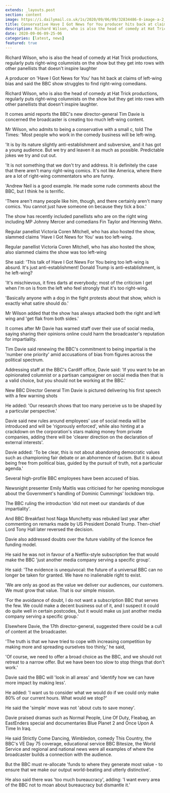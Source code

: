 ```yaml
---
extends: _layouts.post
section: content
image: https://i.dailymail.co.uk/1s/2020/09/06/09/32834486-0-image-a-2_1599380238495.jpg 
title: Conservative Have I Got News for You producer hits back at claims of left-wing bias 
description: Richard Wilson, who is also the head of comedy at Hat Trick productions, said that most people who work in the comedy business are left-wing. 
date: 2020-09-06-09-25-06 
categories: [latest, news] 
featured: true 
--- 
```

Richard Wilson, who is also the head of comedy at Hat Trick productions, regularly puts right-wing columnists on the show but they get into rows with other panellists that doesn't inspire laughter

A producer on 'Have I Got News for You' has hit back at claims of left-wing bias and said the BBC show struggles to find right-wing comedians.

Richard Wilson, who is also the head of comedy at Hat Trick productions, regularly puts right-wing columnists on the show but they get into rows with other panellists that doesn't inspire laughter. 

It comes amid reports the BBC's new director-general Tim Davie is concerned the broadcaster is creating too much left-wing content. 

Mr Wilson, who admits to being a conservative with a small c, told The Times: 'Most people who work in the comedy business will be left-wing. 

'It is by its nature slightly anti-establishment and subversive, and it has got a young audience. But we try and leaven it as much as possible. Predictable jokes we try and cut out.

'It is not something that we don't try and address. It is definitely the case that there aren't many right-wing comics. It's not like America, where there are a lot of right-wing commentators who are funny.

'Andrew Neil is a good example. He made some rude comments about the BBC, but I think he is terrific. 

'There aren't many people like him, though, and there certainly aren't many comics. You cannot just have someone on because they tick a box.'

The show has recently included panellists who are on the right wing including MP Johnny Mercer and comedians Fin Taylor and Henning Wehn. 

Regular panellist Victoria Coren Mitchell, who has also hosted the show, slammed claims 'Have I Got News for You' was too left-wing.

Regular panellist Victoria Coren Mitchell, who has also hosted the show, also slammed claims the show was too left-wing

She said: 'This talk of Have I Got News For You being too left-wing is absurd. It's just anti-establishment! Donald Trump is anti-establishment, is he left-wing? 

'It's mischievous, it fires darts at everybody; most of the criticism I get when I'm on is from the left who feel strongly that it's too right-wing. 

'Basically anyone with a dog in the fight protests about that show, which is exactly what satire should do.' 

Mr Wilson added that the show has always attacked both the right and left wing and 'get flak from both sides.'

It comes after Mr Davie has warned staff over their use of social media, saying sharing their opinions online could harm the broadcaster's reputation for impartiality.

Tim Davie said renewing the BBC's commitment to being impartial is the 'number one priority' amid accusations of bias from figures across the political spectrum.

Addressing staff at the BBC's Cardiff office, Davie said: 'If you want to be an opinionated columnist or a partisan campaigner on social media then that is a valid choice, but you should not be working at the BBC.'

New BBC Director General Tim Davie is pictured delivering his first speech with a few warning shots

He added: 'Our research shows that too many perceive us to be shaped by a particular perspective.'

Davie said new rules around employees' use of social media will be introduced and will be 'rigorously enforced', while also hinting at a crackdown on the corporation's stars making money from private companies, adding there will be 'clearer direction on the declaration of external interests'.

Davie added: 'To be clear, this is not about abandoning democratic values such as championing fair debate or an abhorrence of racism. But it is about being free from political bias, guided by the pursuit of truth, not a particular agenda.'

Several high-profile BBC employees have been accused of bias.

Newsnight presenter Emily Maitlis was criticised for her opening monologue about the Government's handling of Dominic Cummings' lockdown trip.

The BBC ruling the introduction 'did not meet our standards of due impartiality'.

And BBC Breakfast host Naga Munchetty was rebuked last year after commenting on remarks made by US President Donald Trump. Then-chief Lord Tony Hall later reversed the decision.

Davie also addressed doubts over the future viability of the licence fee funding model.

He said he was not in favour of a Netflix-style subscription fee that would make the BBC 'just another media company serving a specific group'.

He said: 'The evidence is unequivocal: the future of a universal BBC can no longer be taken for granted. We have no inalienable right to exist.

'We are only as good as the value we deliver our audiences, our customers. We must grow that value. That is our simple mission.

'For the avoidance of doubt, I do not want a subscription BBC that serves the few. We could make a decent business out of it, and I suspect it could do quite well in certain postcodes, but it would make us just another media company serving a specific group.'

Elsewhere Davie, the 17th director-general, suggested there could be a cull of content at the broadcaster.

'The truth is that we have tried to cope with increasing competition by making more and spreading ourselves too thinly,' he said,

'Of course, we need to offer a broad choice as the BBC, and we should not retreat to a narrow offer. But we have been too slow to stop things that don't work.'

Davie said the BBC will 'look in all areas' and 'identify how we can have more impact by making less'.

He added: 'I want us to consider what we would do if we could only make 80% of our current hours. What would we stop?'

He said the 'simple' move was not 'about cuts to save money'.

Davie praised dramas such as Normal People, Line Of Duty, Fleabag, an EastEnders special and documentaries Blue Planet 2 and Once Upon A Time In Iraq.

He said Strictly Come Dancing, Wimbledon, comedy This Country, the BBC's VE Day 75 coverage, educational service BBC Bitesize, the World Service and regional and national news were all examples of where the broadcaster builds a connection with the audience.

But the BBC must re-allocate 'funds to where they generate most value - to ensure that we make our output world-beating and utterly distinctive'.

He also said there was 'too much bureaucracy', adding: 'I want every area of the BBC not to moan about bureaucracy but dismantle it.'  


